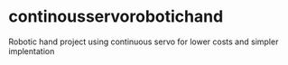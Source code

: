 # continousservorobotichand
Robotic hand project using continuous servo for lower costs and simpler implentation
